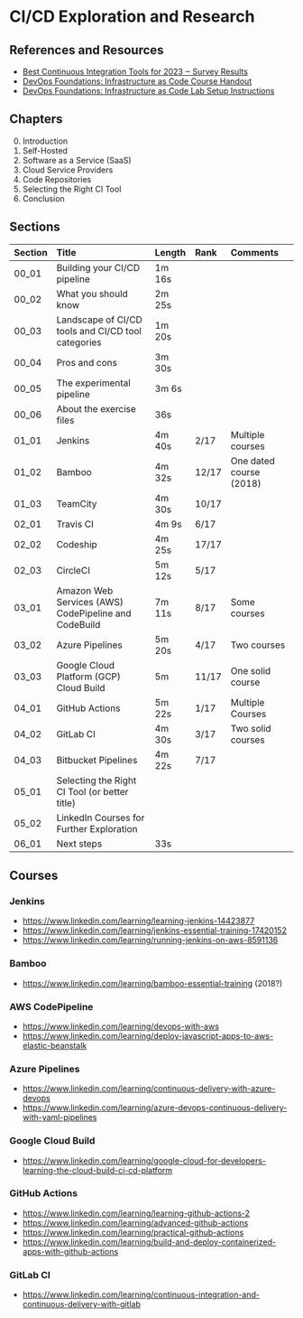 # CI/CD Exploration and Research

## References and Resources
- [Best Continuous Integration Tools for 2023 ‒ Survey Results](https://blog.jetbrains.com/teamcity/2023/07/best-ci-tools/)
- [DevOps Foundations: Infrastructure as Code Course Handout](./Documents/Infrastructure_as_Code_Course_Handout.pdf)
- [DevOps Foundations: Infrastructure as Code Lab Setup Instructions](./Documents/Infrastructure_as_Code_Lab_Setup_Instructions.pdf)

## Chapters
0. Introduction
1. Self-Hosted
1. Software as a Service (SaaS)
1. Cloud Service Providers
1. Code Repositories
1. Selecting the Right CI Tool
1. Conclusion

## Sections
| Section | Title | Length | Rank | Comments |
|:--------|:------|:-------|:-----|:---------|
| 00_01   | Building your CI/CD pipeline| 1m 16s |||
| 00_02   | What you should know| 2m 25s|||
| 00_03   | Landscape of CI/CD tools and CI/CD tool categories| 1m 20s|||
| 00_04   | Pros and cons| 3m 30s|||
| 00_05   | The experimental pipeline| 3m 6s|||
| 00_06   | About the exercise files| 36s|||
| 01_01   | Jenkins| 4m 40s| 2/17| Multiple courses|
| 01_02   | Bamboo| 4m 32s| 12/17| One dated course (2018)|
| 01_03   | TeamCity| 4m 30s| 10/17|||
| 02_01   | Travis CI| 4m 9s| 6/17|||
| 02_02   | Codeship| 4m 25s| 17/17|||
| 02_03   | CircleCI| 5m 12s| 5/17|||
| 03_01   | Amazon Web Services (AWS) CodePipeline and CodeBuild| 7m 11s| 8/17| Some courses|
| 03_02   | Azure Pipelines| 5m 20s| 4/17| Two courses|
| 03_03   | Google Cloud Platform (GCP) Cloud Build| 5m| 11/17| One solid course|
| 04_01   | GitHub Actions| 5m 22s| 1/17| Multiple Courses|
| 04_02   | GitLab CI| 4m 30s| 3/17| Two solid courses|
| 04_03   | Bitbucket Pipelines| 4m 22s| 7/17|||
| 05_01   | Selecting the Right CI Tool (or better title)||||
| 05_02   | LinkedIn Courses for Further Exploration||||
| 06_01   | Next steps| 33s|||

## Courses
### Jenkins
- https://www.linkedin.com/learning/learning-jenkins-14423877
- https://www.linkedin.com/learning/jenkins-essential-training-17420152
- https://www.linkedin.com/learning/running-jenkins-on-aws-8591136

### Bamboo
- https://www.linkedin.com/learning/bamboo-essential-training (2018?)

### AWS CodePipeline
- https://www.linkedin.com/learning/devops-with-aws
- https://www.linkedin.com/learning/deploy-javascript-apps-to-aws-elastic-beanstalk

### Azure Pipelines
- https://www.linkedin.com/learning/continuous-delivery-with-azure-devops
- https://www.linkedin.com/learning/azure-devops-continuous-delivery-with-yaml-pipelines

### Google Cloud Build
- https://www.linkedin.com/learning/google-cloud-for-developers-learning-the-cloud-build-ci-cd-platform

### GitHub Actions
- https://www.linkedin.com/learning/learning-github-actions-2
- https://www.linkedin.com/learning/advanced-github-actions
- https://www.linkedin.com/learning/practical-github-actions
- https://www.linkedin.com/learning/build-and-deploy-containerized-apps-with-github-actions

### GitLab CI
- https://www.linkedin.com/learning/continuous-integration-and-continuous-delivery-with-gitlab

